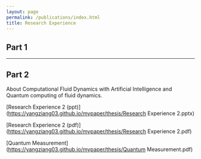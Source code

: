 ```yaml
---
layout: page
permalink: /publications/index.html
title: Research Experience
---
```


## Part 1

---

## Part 2

About Computational Fluid Dynamics with Artificial Intelligence and Quantum
computing of fluid dynamics.

[Research Experience 2 (ppt)](https://yangziang03.github.io/mypaper/thesis/Research Experience 2.pptx)

[Research Experience 2 (pdf)](https://yangziang03.github.io/mypaper/thesis/Research Experience 2.pdf)

[Quantum Measurement](https://yangziang03.github.io/mypaper/thesis/Quantum Measurement.pdf)
